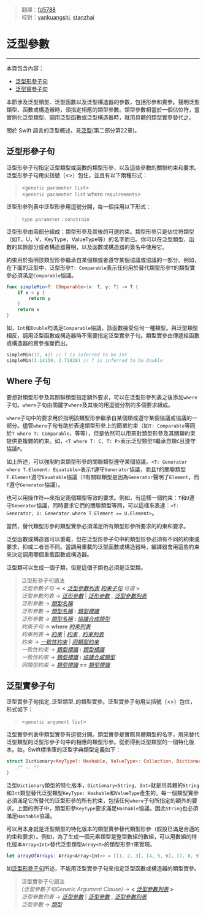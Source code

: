 > 翻譯：[fd5788](https://github.com/fd5788)  
> 校對：[yankuangshi](https://github.com/yankuangshi), [stanzhai](https://github.com/stanzhai)

# 泛型參數
---------

本頁包含內容：

- [泛型形參子句](#generic_parameter)
- [泛型實參子句](#generic_argument)

本節涉及泛型類型、泛型函數以及泛型構造器的參數，包括形參和實參。聲明泛型類型、函數或構造器時，須指定相應的類型參數。類型參數相當於一個佔位符，當實例化泛型類型、調用泛型函數或泛型構造器時，就用具體的類型實參替代之。

關於 Swift 語言的泛型概述，見[泛型](../charpter2/22_Generics.md)(第二部分第22章)。

<a name="generic_parameter"></a>
## 泛型形參子句

泛型形參子句指定泛型類型或函數的類型形參，以及這些參數的關聯約束和要求。泛型形參子句用尖括號（<>）包住，並且有以下兩種形式：

> <`generic parameter list`>  
> <`generic parameter list` where `requirements`>

泛型形參列表中泛型形參用逗號分開，每一個採用以下形式：

> `type parameter` : `constrain`

泛型形參由兩部分組成：類型形參及其後的可選約束。類型形參只是佔位符類型（如T，U，V，KeyType，ValueType等）的名字而已。你可以在泛型類型、函數的其餘部分或者構造器聲明，以及函數或構造器的簽名中使用它。

約束用於指明該類型形參繼承自某個類或者遵守某個協議或協議的一部分。例如，在下面的泛型中，泛型形參`T: Comparable`表示任何用於替代類型形參`T`的類型實參必須滿足`Comparable`協議。

```swift
func simpleMin<T: COmparable>(x: T, y: T) -> T {
    if x < y {
        return y
    }
    return x
}
```

如，`Int`和`Double`均滿足`Comparable`協議，該函數接受任何一種類型。與泛型類型相反，調用泛型函數或構造器時不需要指定泛型實參子句。類型實參由傳遞給函數或構造器的實參推斷而出。

```swift
simpleMin(17, 42) // T is inferred to be Int
simpleMin(3.14159, 2.71828) // T is inferred to be Double
```

## Where 子句

要想對類型形參及其關聯類型指定額外要求，可以在泛型形參列表之後添加`where`子句。`where`子句由關鍵字`where`及其後的用逗號分割的多個要求組成。

`where`子句中的要求用於指明該類型形參繼承自某個類或遵守某個協議或協議的一部分。儘管`where`子句有助於表達類型形參上的簡單約束（如`T: Comparable`等同於`T where T: Comparable`，等等），但是依然可以用來對類型形參及其關聯約束提供更複雜的約束。如，`<T where T: C, T: P>`表示泛型類型`T`繼承自類`C`且遵守協議`P`。

如上所述，可以強制約束類型形參的關聯類型遵守某個協議。`<T: Generator where T.Element: Equatable>`表示`T`遵守`Generator`協議，而且`T`的關聯類型`T.Element`遵守`Eauatable`協議（`T`有關聯類型是因為`Generator`聲明了`Element`，而`T`遵守`Generator`協議）。

也可以用操作符`==`來指定兩個類型等效的要求。例如，有這樣一個約束：`T`和`U`遵守`Generator`協議，同時要求它們的關聯類型等同，可以這樣來表達：`<T: Generator, U: Generator where T.Element == U.Element>`。

當然，替代類型形參的類型實參必須滿足所有類型形參所要求的約束和要求。

泛型函數或構造器可以重載，但在泛型形參子句中的類型形參必須有不同的約束或要求，抑或二者皆不同。當調用重載的泛型函數或構造器時，編譯器會用這些約束來決定調用哪個重載函數或構造器。

泛型類可以生成一個子類，但是這個子類也必須是泛型類。

> 泛型形參子句語法  
> *泛型參數子句* → **<** [*泛型參數列表*](GenericParametersAndArguments.html#generic_parameter_list) [*約束子句*](GenericParametersAndArguments.html#requirement_clause) _可選_ **>**  
> *泛型參數列表* → [*泛形參數*](GenericParametersAndArguments.html#generic_parameter) | [*泛形參數*](GenericParametersAndArguments.html#generic_parameter) **,** [*泛型參數列表*](GenericParametersAndArguments.html#generic_parameter_list)  
> *泛形參數* → [*類型名稱*](..\chapter3\03_Types.html#type_name)  
> *泛形參數* → [*類型名稱*](..\chapter3\03_Types.html#type_name) **:** [*類型標識*](..\chapter3\03_Types.html#type_identifier)  
> *泛形參數* → [*類型名稱*](..\chapter3\03_Types.html#type_name) **:** [*協議合成類型*](..\chapter3\03_Types.html#protocol_composition_type)  
> *約束子句* → **where** [*約束列表*](GenericParametersAndArguments.html#requirement_list)  
> *約束列表* → [*約束*](GenericParametersAndArguments.html#requirement) | [*約束*](GenericParametersAndArguments.html#requirement) **,** [*約束列表*](GenericParametersAndArguments.html#requirement_list)  
> *約束* → [*一致性約束*](GenericParametersAndArguments.html#conformance_requirement) | [*同類型約束*](GenericParametersAndArguments.html#same_type_requirement)  
> *一致性約束* → [*類型標識*](..\chapter3\03_Types.html#type_identifier) **:** [*類型標識*](..\chapter3\03_Types.html#type_identifier)  
> *一致性約束* → [*類型標識*](..\chapter3\03_Types.html#type_identifier) **:** [*協議合成類型*](..\chapter3\03_Types.html#protocol_composition_type)  
> *同類型約束* → [*類型標識*](..\chapter3\03_Types.html#type_identifier) **==** [*類型標識*](..\chapter3\03_Types.html#type_identifier)  


<a name="generic_argument"></a>
## 泛型實參子句

泛型實參子句指定_泛型類型_的類型實參。泛型實參子句用尖括號（<>）包住，形式如下：

> <`generic argument list`>

泛型實參列表中類型實參有逗號分開。類型實參是實際具體類型的名字，用來替代泛型類型的泛型形參子句中的相應的類型形參。從而得到泛型類型的一個特化版本。如，Swift標準庫的泛型字典類型定義如下：

```swift
struct Dictionary<KeyTypel: Hashable, ValueType>: Collection, DictionaryLiteralConvertible {
    /* .. */
}
```

泛型`Dictionary`類型的特化版本，`Dictionary<String, Int>`就是用具體的`String`和`Int`類型替代泛型類型`KeyType: Hashable`和`ValueType`產生的。每一個類型實參必須滿足它所替代的泛型形參的所有約束，包括任何`where`子句所指定的額外的要求。上面的例子中，類型形參`KeyType`要求滿足`Hashable`協議，因此`String`也必須滿足`Hashable`協議。

可以用本身就是泛型類型的特化版本的類型實參替代類型形參（假設已滿足合適的約束和要求）。例如，為了生成一個元素類型是整型數組的數組，可以用數組的特化版本`Array<Int>`替代泛型類型`Array<T>`的類型形參`T`來實現。

```swift
let arrayOfArrays: Array<Array<Int>> = [[1, 2, 3], [4, 5, 6], [7, 8, 9]]
```

如[泛型形參子句](#generic_parameter)所述，不能用泛型實參子句來指定泛型函數或構造器的類型實參。

> 泛型實參子句語法  
> *(泛型參數子句Generic Argument Clause)* → **<** [*泛型參數列表*](GenericParametersAndArguments.html#generic_argument_list) **>**  
> *泛型參數列表* → [*泛型參數*](GenericParametersAndArguments.html#generic_argument) | [*泛型參數*](GenericParametersAndArguments.html#generic_argument) **,** [*泛型參數列表*](GenericParametersAndArguments.html#generic_argument_list)  
> *泛型參數* → [*類型*](..\chapter3\03_Types.html#type)  